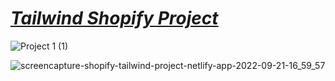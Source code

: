 # _[Tailwind Shopify Project](https://shopify-tailwind-project.netlify.app/)_
![Project 1 (1)](https://user-images.githubusercontent.com/91872149/191494768-f8cd5705-cbd7-4653-8e08-4236189adef1.jpg)

![screencapture-shopify-tailwind-project-netlify-app-2022-09-21-16_59_57](https://user-images.githubusercontent.com/91872149/191494853-813d790c-e4cc-4257-a4eb-25b0229c73b4.png)
